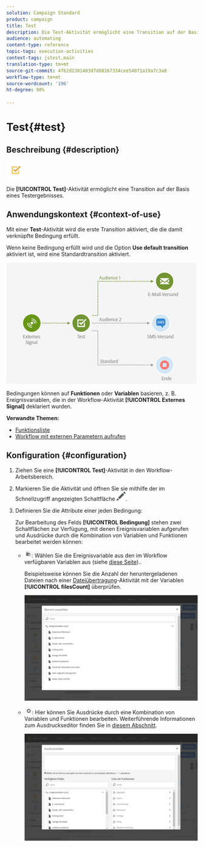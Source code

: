 ```yaml
---
solution: Campaign Standard
product: campaign
title: Test
description: Die Test-Aktivität ermöglicht eine Transition auf der Basis eines Testergebnisses.
audience: automating
content-type: reference
topic-tags: execution-activities
context-tags: jstest,main
translation-type: tm+mt
source-git-commit: 4f62d2381403d7d88167334cee54071a19a7c3a8
workflow-type: tm+mt
source-wordcount: '196'
ht-degree: 90%

---
```



# Test{#test}

## Beschreibung {#description}

![](assets/test.png)

Die **[!UICONTROL Test]**-Aktivität ermöglicht eine Transition auf der Basis eines Testergebnisses.

## Anwendungskontext {#context-of-use}

Mit einer **Test**-Aktivität wird die erste Transition aktiviert, die die damit verknüpfte Bedingung erfüllt.

Wenn keine Bedingung erfüllt wird und die Option **Use default transition** aktiviert ist, wird eine Standardtransition aktiviert.

![](assets/wkf_test_activity_example.png)

Bedingungen können auf **Funktionen** oder **Variablen** basieren, z. B. Ereignisvariablen, die in der Workflow-Aktivität **[!UICONTROL Externes Signal]** deklariert wurden.

**Verwandte Themen:**

* [Funktionsliste](../../automating/using/list-of-functions.md)
* [Workflow mit externen Parametern aufrufen](../../automating/using/calling-a-workflow-with-external-parameters.md)

## Konfiguration     {#configuration}

1. Ziehen Sie eine **[!UICONTROL Test]**-Aktivität in den Workflow-Arbeitsbereich.
1. Markieren Sie die Aktivität und öffnen Sie sie mithilfe der im Schnellzugriff angezeigten Schaltfläche ![](assets/edit_darkgrey-24px.png).
1. Definieren Sie die Attribute einer jeden Bedingung:

   Zur Bearbeitung des Felds **[!UICONTROL Bedingung]** stehen zwei Schaltflächen zur Verfügung, mit denen Ereignisvariablen aufgerufen und Ausdrücke durch die Kombination von Variablen und Funktionen bearbeitet werden können:

   * ![](assets/extsignal_picker.png): Wählen Sie die Ereignisvariable aus den im Workflow verfügbaren Variablen aus (siehe [diese Seite](../../automating/using/customizing-workflow-external-parameters.md))..

      Beispielsweise können Sie die Anzahl der heruntergeladenen Dateien nach einer [Dateiübertragung](../../automating/using/transfer-file.md)-Aktivität mit der Variablen **[!UICONTROL filesCount]** überprüfen.

      ![](assets/wkf_test_activity_variables.png)

   * ![](assets/extsignal_expression_editor.png): Hier können Sie Ausdrücke durch eine Kombination von Variablen und Funktionen bearbeiten. Weiterführende Informationen zum Ausdruckseditor finden Sie in [diesem Abschnitt](../../automating/using/advanced-expression-editing.md).

      ![](assets/wkf_test_activity_variables_expression.png)
